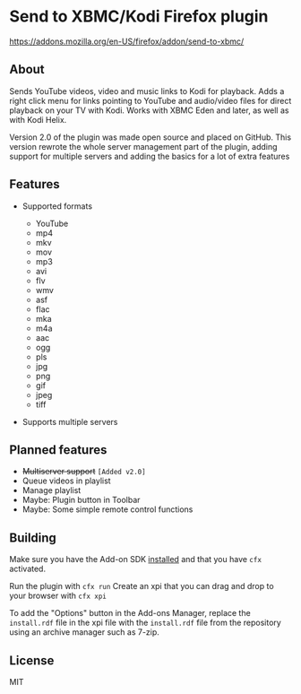 # Send to XBMC/Kodi Firefox plugin
https://addons.mozilla.org/en-US/firefox/addon/send-to-xbmc/

## About
Sends YouTube videos, video and music links to Kodi for playback. Adds a right click menu for links pointing to YouTube and audio/video files for direct playback on your TV with Kodi.
Works with XBMC Eden and later, as well as with Kodi Helix.

Version 2.0 of the plugin was made open source and placed on GitHub.
This version rewrote the whole server management part of the plugin, adding support for multiple servers and adding the basics for a lot of extra features

## Features

- Supported formats 

  * YouTube
  * mp4
  * mkv
  * mov
  * mp3
  * avi
  * flv
  * wmv
  * asf
  * flac
  * mka
  * m4a
  * aac
  * ogg
  * pls
  * jpg
  * png
  * gif
  * jpeg
  * tiff

- Supports multiple servers

## Planned features
* ~~Multiserver support~~ `[Added v2.0]`
* Queue videos in playlist
* Manage playlist
* Maybe: Plugin button in Toolbar
* Maybe: Some simple remote control functions

## Building

Make sure you have the Add-on SDK [installed](https://developer.mozilla.org/en-US/Add-ons/SDK/Tutorials/Installation) and that you have `cfx` activated.

Run the plugin with `cfx run`
Create an xpi that you can drag and drop to your browser with `cfx xpi`

To add the "Options" button in the Add-ons Manager, replace the `install.rdf` file in the xpi file with the `install.rdf` file from the repository using an archive manager such as 7-zip.

## License

MIT
